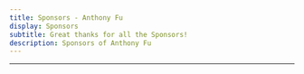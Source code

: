 ```yaml
---
title: Sponsors - Anthony Fu
display: Sponsors
subtitle: Great thanks for all the Sponsors!
description: Sponsors of Anthony Fu
---
```


<!-- @layout-full-width -->

<div class="prose pb5 mx-auto" slide-enter slide-enter-2>
  <hr>
</div>

<div slide-enter slide-enter-4>
  <SponsorsView />
</div>
